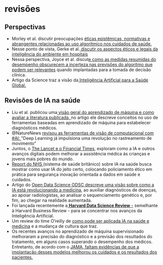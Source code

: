# revisões

## Perspectivas

* Morley et al. discutir preocupações [éticas epistêmicas, normativas e abrangentes relacionadas ao uso algorítmico nos cuidados de saúde.](https://www.thelancet.com/journals/lancet/article/PIIS0140-6736%2819%2932975-7/fulltext)
* Nesse ponto de vista, Gerke et al.[ discutir os aspectos éticos e legais da inteligência do ambiente em hospitais](https://jamanetwork.com/journals/jama/fullarticle/2759956)
* Nessa perspectiva, Joyce et al. discut[e como as medidas resumidas do desempenho obscurecem a incerteza nas previsões do algoritmo que podem ser relevantes](https://jamanetwork.com/journals/jamapsychiatry/article-abstract/2758828) quando implantadas para a tomada de decisão clínica.
* Artigo da Science traz a visão da[ Inteligência Artificial para a Saúde Global.](https://science.sciencemag.org/content/366/6468/955)

## Revisões de IA na saúde

* Liu et al. publicou uma[ visão geral do aprendizado de máquina e como avaliar a literatura publicada, ](https://jamanetwork.com/journals/jama/fullarticle/2754798)no artigo ele descreve conceitos no uso de ferramentas baseadas em aprendizado de máquina para estabelecer diagnósticos médicos.
* @NatureNews [revisou as ferramentas de visão de computacional com \#AI: ](https://www.nature.com/articles/d41586-019-02942-5)"Deep Learning já impulsiona uma revolução no rastreamento de movimento”
* Juntos, o [The Lancet e o Financial Times](https://www.ft.com/reports/future-ai-digital-healthcare), exploram como a IA e outros avanços digitais podem melhorar a assistência médica às crianças e jovens mais pobres do mundo. 
* [Report do NHS ](https://www.nhsx.nhs.uk/assets/NHSX_AI_report.pdf)\(sistema de saúde britânico\) sobre IA na saúde busca mostrar como usar IA do jeito certo, colocando policiamento ético em prática para segurança inovação orientada a dados em saúde e cuidados.
* Artigo do [Open Data Science ODSC descreve uma visão sobre como a IA está revolucionando a medicina](https://medium.com/@ODSC/how-ai-is-revolutionizing-medicine-416bfd4ac904), ao auxiliar diagnósticos de doenças, ao apoiar radiologistas, ao analisar o sequenciamento genético e, por fim, ao chegar na realidade aumentada.
* Foi lançada recentemente a[ **Harvard Data Science Review** -](https://datascience.harvard.edu/news/hdsi-launches-harvard-data-science-review) semelhante à Harvard Business Review - para se concentrar nos avanços da Inteligência Artificial. 
* Um review do time O’reilly de [como pode ser aplicada IA na saúde e medicina](https://www.oreilly.com/radar/how-new-tools-in-data-and-ai-are-being-used-in-health-care-and-medicine/?utm_medium=email&utm_source=topic+optin&utm_campaign=awareness&utm_content=20190909+ai+nl&mkt_tok=eyJpIjoiTnpsaU1UQmpOVFF6WkRFeSIsInQiOiI4OUxFcU9YWlFFVGZ2NFFXN0U2S09VK2JzNldDRnZGY0VtYWR0MXZwK3JlV2dFV1ZBWThmY2ZFTTZqNU5qNEJ0eGZKdGtLY1wvZEtwbGhNZjZMQlQ1Zk1ZY1hwYTdCZG9YZnd4S1dPZTVpSjdRS0JLbjNva0tTZUVHcFwvRm5pUWloIn0%3D) e a mudança de cultura que traz.
* Os recentes avanços no aprendizado de máquina supervisionado melhoraram a precisão do diagnóstico e a previsão dos resultados do tratamento, em alguns casos superando o desempenho dos médicos. Entretanto, de acordo com o [JAMA, faltam evidências de que a implantação desses modelos melhorou os cuidados e os resultados dos pacientes.](https://jamanetwork.com/journals/jama/article-abstract/2748179)

